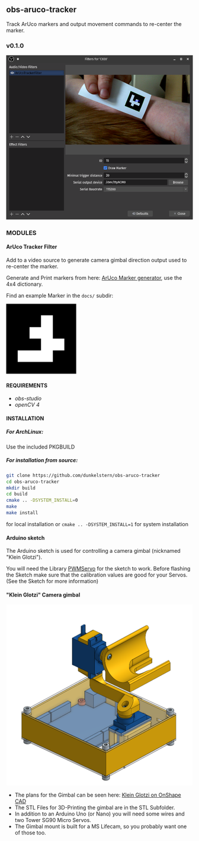 ## obs-aruco-tracker

Track ArUco markers and output movement commands to re-center the marker.

### v0.1.0

![Screenshot](docs/obs.png)

### MODULES

#### ArUco Tracker Filter

Add to a video source to generate camera gimbal direction output used to re-center the marker.

Generate and Print markers from here: [ArUco Marker generator](http://chev.me/arucogen/), use the 4x4 dictionary.

Find an example Marker in the `docs/` subdir:

![ArUco 4x4 ID 15](docs/4x4_1000-15.svg)

#### REQUIREMENTS

* *obs-studio*
* *openCV 4*

#### INSTALLATION

##### For ArchLinux:

Use the included PKGBUILD


##### For installation from source:

```bash
git clone https://github.com/dunkelstern/obs-aruco-tracker
cd obs-aruco-tracker
mkdir build
cd build
cmake .. -DSYSTEM_INSTALL=0
make
make install
```

for local installation or `cmake .. -DSYSTEM_INSTALL=1` for system installation

#### Arduino sketch

The Arduino sketch is used for controlling a camera gimbal (nicknamed "Klein Glotzi").

You will need the Library [PWMServo](https://github.com/PaulStoffregen/PWMServo) for the sketch to work.
Before flashing the Sketch make sure that the calibration values are good for your
Servos. (See the Sketch for more information)


#### "Klein Glotzi" Camera gimbal

![Klein Glotzi](docs/glotzi.png)

- The plans for the Gimbal can be seen here: [Klein Glotzi on OnShape CAD](https://cad.onshape.com/documents/6b43bf9158c2330bf8f3274f/w/bf932df38055a7275eddfee5/e/89a3396a8a0f5c6514141639)
- The STL Files for 3D-Printing the gimbal are in the STL Subfolder.
- In addition to an Arduino Uno (or Nano) you will need some wires and two Tower SG90 Micro Servos.
- The Gimbal mount is built for a MS Lifecam, so you probably want one of those too.